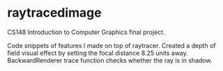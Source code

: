 # raytracedimage
CS148 Introduction to Computer Graphics final project.

Code snippets of features I made on top of raytracer. Created a depth of field visual effect by setting the focal distance 8.25 units away. BackwardRenderer trace function checks whether the ray is in shadow. 
